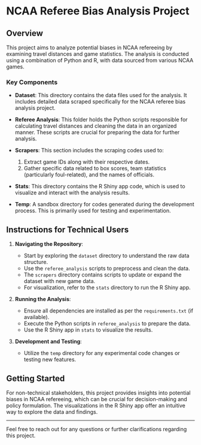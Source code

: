 # NCAA Referee Bias Analysis Project

## Overview

This project aims to analyze potential biases in NCAA refereeing by examining travel distances and game statistics. The analysis is conducted using a combination of Python and R, with data sourced from various NCAA games.

### Key Components

- **Dataset**: This directory contains the data files used for the analysis. It includes detailed data scraped specifically for the NCAA referee bias analysis project.

- **Referee Analysis**: This folder holds the Python scripts responsible for calculating travel distances and cleaning the data in an organized manner. These scripts are crucial for preparing the data for further analysis.

- **Scrapers**: This section includes the scraping codes used to:
  1. Extract game IDs along with their respective dates.
  2. Gather specific data related to box scores, team statistics (particularly foul-related), and the names of officials.

- **Stats**: This directory contains the R Shiny app code, which is used to visualize and interact with the analysis results.

- **Temp**: A sandbox directory for codes generated during the development process. This is primarily used for testing and experimentation.

## Instructions for Technical Users

1. **Navigating the Repository**:
   - Start by exploring the `dataset` directory to understand the raw data structure.
   - Use the `referee_analysis` scripts to preprocess and clean the data.
   - The `scrapers` directory contains scripts to update or expand the dataset with new game data.
   - For visualization, refer to the `stats` directory to run the R Shiny app.

2. **Running the Analysis**:
   - Ensure all dependencies are installed as per the `requirements.txt` (if available).
   - Execute the Python scripts in `referee_analysis` to prepare the data.
   - Use the R Shiny app in `stats` to visualize the results.

3. **Development and Testing**:
   - Utilize the `temp` directory for any experimental code changes or testing new features.

## Getting Started

For non-technical stakeholders, this project provides insights into potential biases in NCAA refereeing, which can be crucial for decision-making and policy formulation. The visualizations in the R Shiny app offer an intuitive way to explore the data and findings.

---

Feel free to reach out for any questions or further clarifications regarding this project.
